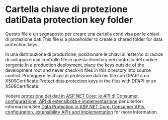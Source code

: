 # <a name="data-protection-key-folder"></a><span data-ttu-id="69a57-101">Cartella chiave di protezione dati</span><span class="sxs-lookup"><span data-stu-id="69a57-101">Data protection key folder</span></span>

<span data-ttu-id="69a57-102">Questo file è un segnaposto per creare una cartella condivisa per le chiavi di protezione dati.</span><span class="sxs-lookup"><span data-stu-id="69a57-102">This file is a placeholder to create a shared folder for data protection keys.</span></span>

<span data-ttu-id="69a57-103">In una distribuzione di produzione, posizionare le chiavi all'esterno di radice di sviluppo e mai controllo file in questa directory nel controllo del codice sorgente.</span><span class="sxs-lookup"><span data-stu-id="69a57-103">In a production deployment, place the keys outside of the development root and never check-in files in this directory into source control.</span></span> <span data-ttu-id="69a57-104">Proteggere le chiavi di protezione dati nei file con DPAPI o un X509Certificate.</span><span class="sxs-lookup"><span data-stu-id="69a57-104">Protect data protection keys in the files with DPAPI or an X509Certificate.</span></span>

<span data-ttu-id="69a57-105">Vedere [protezione dei dati in ASP.NET Core: le API di Consumer, configurazione, API di estensibilità e implementazione](https://docs.microsoft.com/aspnet/core/security/data-protection/) per ulteriori informazioni.</span><span class="sxs-lookup"><span data-stu-id="69a57-105">See [Data Protection in ASP.NET Core: Consumer APIs, configuration, extensibility APIs and implementation](https://docs.microsoft.com/aspnet/core/security/data-protection/) for more information.</span></span>
